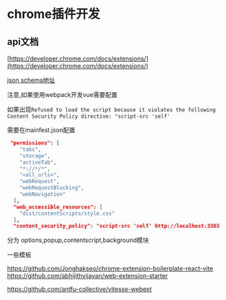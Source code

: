 # chrome插件开发

## api文档

[https://developer.chrome.com/docs/extensions/](https://developer.chrome.com/docs/extensions/)

[json schema地址](https://www.schemastore.org/json/)

注意,如果使用webpack开发vue需要配置

如果出现`Refused to load the script because it violates the following Content Security Policy directive: "script-src 'self'`

需要在mainfest.json配置

```json
 "permissions": [
    "tabs",
    "storage",
    "activeTab",
    "*://*/*",
    "<all_urls>",
    "webRequest",
    "webRequestBlocking",
    "webNavigation"
  ],
  "web_accessible_resources": [
    "dist/contentScripts/style.css"
  ],
  "content_security_policy": "script-src 'self' http://localhost:3303  http://localhost:8098 'unsafe-eval'; object-src 'self'"
```


分为 options,popup,contentscript,background模块

一些模板

https://github.com/Jonghakseo/chrome-extension-boilerplate-react-vite
https://github.com/abhijithvijayan/web-extension-starter

https://github.com/antfu-collective/vitesse-webext